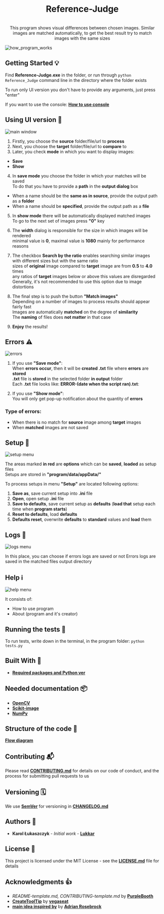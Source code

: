 <h1 align="center"> Reference-Judge </h1>

<div align="center">
</br>This program shows visual differences between chosen images.  
Similar images are matched automatically, to get the best result try to match images with the same sizes</br>
</div>

![how_program_works](docs/images/how_program_works.png)

## Getting Started 💡

Find **Reference-Judge.exe** in the folder, or run through `python Reference_Judge` command line in the directory where the folder exists

To run only UI version you don't have to provide any arguments, just press "enter"

If you want to use the console: [**How to use console**](docs/How_to_use_console.md)

## Using UI version 👀

![main window](docs/images/main_window.png)

1. Firstly, you choose the **source** folder/file/url to **process**
2. Next, you choose the **target** folder/file/url to **compare** to
3. Later, you check **mode** in which you want to display images:

- **Save**
- **Show**

4. In **save mode** you choose the folder in which your matches will be saved  
   To do that you have to provide a **path** in the **output dialog** box

- When a name should be the **same as in source**, provide the output path as a **folder**
- When a name should be **specified**, provide the output path as a **file**

5. In **show mode** there will be automatically displayed matched images  
   To go to the next set of images press **"0"** key

6. The **width** dialog is responsible for the size in which images will be rendered  
   minimal value is **0**, maximal value is **1080** mainly for performance reasons

7. The checkbox **Search by the ratio** enables searching similar images with different sizes but with the same ratio  
   sizes of **original** image compared to **target** image are from **0.5** to **4.0** times  
   any ratios of **target** images below or above this values are disregarded  
   Generally, it's not recommended to use this option due to image distortions

8. The final step is to push the button **"Match images"**  
   Depending on a number of images to process results should appear fairly fast  
   Images are automatically **matched** on the degree of **similarity**  
   The **naming** of files does **not matter** in that case

9. **Enjoy** the results!

## Errors ⚠️

![errors](docs/images/errors.png)

1. If you use **"Save mode"**:  
   When **errors occur**, then it will be **created .txt** file where **errors** are **stored**  
   **.txt** file is **stored** in the selected folder **in output** folder  
   Each **.txt** file looks like: **ERROR-(date when the script ran).txt**:

2. If you use **"Show mode"**:  
   You will only get pop-up notification about the quantity of **errors**

### Type of **errors**:

- When there is no match for **source** image among **target** images
- When **matched** images are not saved

## Setup 💾

![setup menu](docs/images/setup.png)

The areas marked **in red** are **options** which can be **saved**, **loaded** as setup files  
Setups are stored in **"program/data/appData/"**

To process setups in menu **"Setup"** are located following options:

1. **Save as**, save current setup into **.ini** file
2. **Open**, open setup **.ini** file
3. **Save to defaults**, save current setup as **defaults** (**load that** setup each time when **program starts**)
4. **Reset to defaults**, load **defaults**
5. **Defaults reset**, overwrite **defaults** to **standard** values and **load** them

## Logs 📜

![logs menu](docs/images/logs.png)

In this place, you can choose if errors logs are saved or not
Errors logs are saved in the matched files output directory

## Help ℹ️

![help menu](docs/images/help.png)

It consists of:

- How to use program
- About (program and it's creator)

## Running the tests 🧪

To run tests, write down in the terminal, in the program folder:
`python tests.py`

## Built With 🧰

- [**Required packages and Python ver**](Pipfile)

## Needed documentation 📦

- [**OpenCV**](https://opencv.org)
- [**Scikit-image**](https://scikit-image.org/)
- [**NumPy**](https://numpy.org/)

## Structure of the code 🧭

[**Flow diagram**](docs/images/simpified_model_of_program.png)

## Contributing 📬

Please read [**CONTRIBUTING.md**](docs/CONTRIBUTING.md) for details on our code of conduct, and the process for submitting pull requests to us

## Versioning 🗓️

We use [**SemVer**](http://semver.org/) for versioning in [**CHANGELOG.md**](docs/CHANGELOG.md)

## Authors 🎈

- **Karol Łukaszczyk** - _Initial work_ - [**Lukkar**](https://github.com/Lukkar90)

## License 📜

This project is licensed under the MIT License - see the [**LICENSE.md**](docs/LICENSE) file for details

## Acknowledgments 👍

- _README-template.md, CONTRIBUTING-template.md_ by [**PurpleBooth**](https://gist.github.com/PurpleBooth)
- [**CreateToolTip**](https://www.daniweb.com/programming/software-development/code/484591/a-tooltip-class-for-tkinter) by [**vegaseat**](https://www.daniweb.com/members/19440/vegaseat)
- [**main idea inspired by**](https://www.pyimagesearch.com/2017/06/19/image-difference-with-opencv-and-python/) by [**Adrian Rosebrock**](https://www.pyimagesearch.com/contact/)
